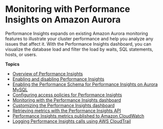 # Monitoring with Performance Insights on Amazon Aurora<a name="USER_PerfInsights"></a>

Performance Insights expands on existing Amazon Aurora monitoring features to illustrate your cluster performance and help you analyze any issues that affect it\. With the Performance Insights dashboard, you can visualize the database load and filter the load by waits, SQL statements, hosts, or users\.

**Topics**
+ [Overview of Performance Insights](USER_PerfInsights.Overview.md)
+ [Enabling and disabling Performance Insights](USER_PerfInsights.Enabling.md)
+ [Enabling the Performance Schema for Performance Insights on Aurora MySQL](USER_PerfInsights.EnableMySQL.md)
+ [Configuring access policies for Performance Insights](USER_PerfInsights.access-control.md)
+ [Monitoring with the Performance Insights dashboard](USER_PerfInsights.UsingDashboard.md)
+ [Customizing the Performance Insights dashboard](USER_PerfInsights_Counters.md)
+ [Retrieving metrics with the Performance Insights API](USER_PerfInsights.API.md)
+ [Performance Insights metrics published to Amazon CloudWatch](USER_PerfInsights.Cloudwatch.md)
+ [Logging Performance Insights calls using AWS CloudTrail](USER_PerfInsights.CloudTrail.md)